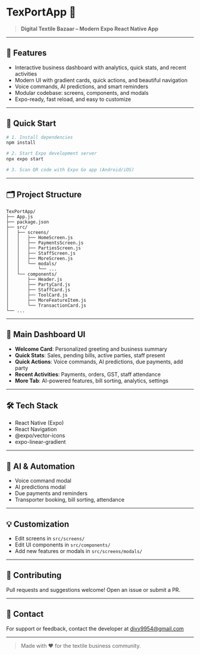 # TexPortApp 🚀

> **Digital Textile Bazaar – Modern Expo React Native App**

---

## 📱 Features

- Interactive business dashboard with analytics, quick stats, and recent activities
- Modern UI with gradient cards, quick actions, and beautiful navigation
- Voice commands, AI predictions, and smart reminders
- Modular codebase: screens, components, and modals
- Expo-ready, fast reload, and easy to customize

---

## 🚦 Quick Start

```bash
# 1. Install dependencies
npm install

# 2. Start Expo development server
npx expo start

# 3. Scan QR code with Expo Go app (Android/iOS)
```

---

## 🗂️ Project Structure

```
TexPortApp/
├── App.js
├── package.json
├── src/
│   ├── screens/
│   │   ├── HomeScreen.js
│   │   ├── PaymentsScreen.js
│   │   ├── PartiesScreen.js
│   │   ├── StaffScreen.js
│   │   ├── MoreScreen.js
│   │   └── modals/
│   │       └── ...
│   └── components/
│       ├── Header.js
│       ├── PartyCard.js
│       ├── StaffCard.js
│       ├── ToolCard.js
│       ├── MoreFeatureItem.js
│       └── TransactionCard.js
└── ...
```

---

## 🧩 Main Dashboard UI

- **Welcome Card**: Personalized greeting and business summary
- **Quick Stats**: Sales, pending bills, active parties, staff present
- **Quick Actions**: Voice commands, AI predictions, due payments, add party
- **Recent Activities**: Payments, orders, GST, staff attendance
- **More Tab**: AI-powered features, bill sorting, analytics, settings

---

## 🛠️ Tech Stack

- React Native (Expo)
- React Navigation
- @expo/vector-icons
- expo-linear-gradient

---

## 🤖 AI & Automation

- Voice command modal
- AI predictions modal
- Due payments and reminders
- Transporter booking, bill sorting, attendance

---

## 💡 Customization

- Edit screens in `src/screens/`
- Edit UI components in `src/components/`
- Add new features or modals in `src/screens/modals/`

---

## 🙌 Contributing

Pull requests and suggestions welcome! Open an issue or submit a PR.

---

## 📧 Contact

For support or feedback, contact the developer at [divy9954@gmail.com](mailto:divy9954@gmail.com)

---

> Made with ❤️ for the textile business community.

